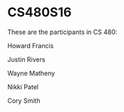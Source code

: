 CS480S16
========

These are the participants in CS 480:

Howard Francis

Justin Rivers

Wayne Matheny

Nikki Patel

Cory Smith

